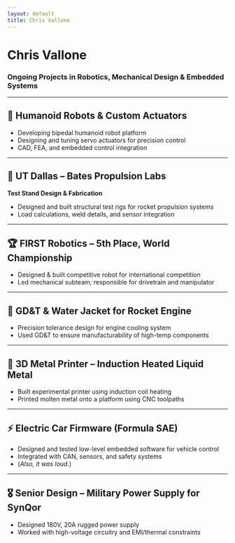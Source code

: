 ```yaml
---
layout: default
title: Chris Vallone
---
```


# Chris Vallone  
### Ongoing Projects in Robotics, Mechanical Design & Embedded Systems

---

## 🔧 Humanoid Robots & Custom Actuators
- Developing bipedal humanoid robot platform
- Designing and tuning servo actuators for precision control
- CAD, FEA, and embedded control integration

---

## 🚀 UT Dallas – Bates Propulsion Labs
**Test Stand Design & Fabrication**
- Designed and built structural test rigs for rocket propulsion systems
- Load calculations, weld details, and sensor integration

---

## 🏆 FIRST Robotics – 5th Place, World Championship
- Designed & built competitive robot for international competition
- Led mechanical subteam; responsible for drivetrain and manipulator

---

## 📐 GD&T & Water Jacket for Rocket Engine
- Precision tolerance design for engine cooling system
- Used GD&T to ensure manufacturability of high-temp components

---

## 🧪 3D Metal Printer – Induction Heated Liquid Metal
- Built experimental printer using induction coil heating
- Printed molten metal onto a platform using CNC toolpaths

---

## ⚡ Electric Car Firmware (Formula SAE)
- Designed and tested low-level embedded software for vehicle control
- Integrated with CAN, sensors, and safety systems
- (*Also, it was loud.*)

---

## 🎖️ Senior Design – Military Power Supply for SynQor
- Designed 180V, 20A rugged power supply
- Worked with high-voltage circuitry and EMI/thermal constraints

